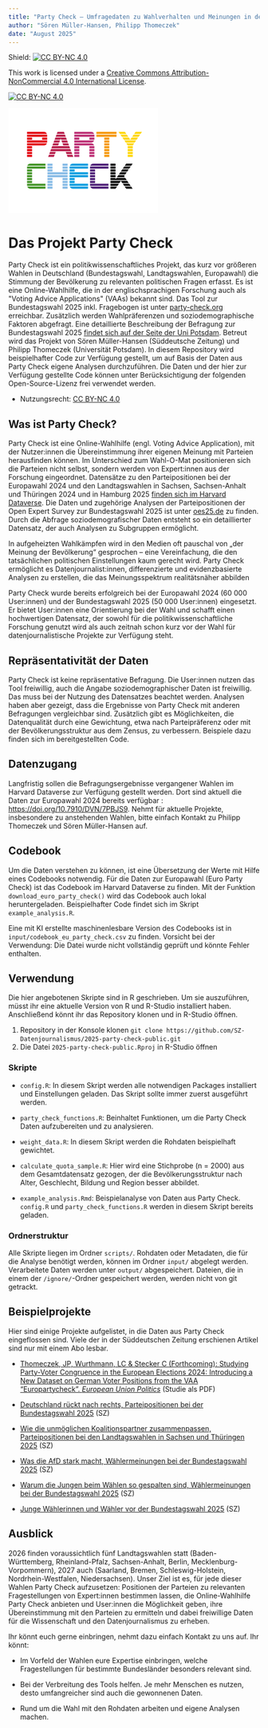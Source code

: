 ```yaml
---
title: "Party Check – Umfragedaten zu Wahlverhalten und Meinungen in der Bevölkerung"
author: "Sören Müller-Hansen, Philipp Thomeczek"
date: "August 2025"
---
```


Shield: [![CC BY-NC 4.0](https://img.shields.io/badge/License-CC%20BY--NC%204.0-lightgrey.svg)](https://creativecommons.org/licenses/by-nc/4.0/)

This work is licensed under a [Creative Commons Attribution-NonCommercial 4.0 International License](https://creativecommons.org/licenses/by-nc/4.0/).

[![CC BY-NC 4.0](https://licensebuttons.net/l/by-nc/4.0/88x31.png)](https://creativecommons.org/licenses/by-nc/4.0/)

![](input/logo_party_check_small.png)

# Das Projekt Party Check

Party Check ist ein politikwissenschaftliches Projekt, das kurz vor größeren Wahlen in Deutschland (Bundestagswahl, Landtagswahlen, Europawahl) die Stimmung der Bevölkerung zu relevanten politischen Fragen erfasst. Es ist eine Online-Wahlhilfe, die in der englischsprachigen Forschung auch als "Voting Advice Applications" (VAAs) bekannt sind. Das Tool zur Bundestagswahl 2025 inkl. Fragebogen ist unter [party-check.org](https://party-check.org) erreichbar. Zusätzlich werden Wahlpräferenzen und soziodemographische Faktoren abgefragt. Eine detaillierte Beschreibung der Befragung zur Bundestagswahl 2025 [findet sich auf der Seite der Uni Potsdam](#0). Betreut wird das Projekt von Sören Müller-Hansen (Süddeutsche Zeitung) und Philipp Thomeczek (Universität Potsdam). In diesem Repository wird beispielhafter Code zur Verfügung gestellt, um auf Basis der Daten aus Party Check eigene Analysen durchzuführen. Die Daten und der hier zur Verfügung gestellte Code können unter Berücksichtigung der folgenden Open-Source-Lizenz frei verwendet werden.

-   Nutzungsrecht: [CC BY-NC 4.0](https://creativecommons.org/licenses/by-nc/4.0/)

## Was ist Party Check?

Party Check ist eine Online-Wahlhilfe (engl. Voting Advice Application), mit der Nutzer:innen die Übereinstimmung ihrer eigenen Meinung mit Parteien herausfinden können. Im Unterschied zum Wahl-O-Mat positionieren sich die Parteien nicht selbst, sondern werden von Expert:innen aus der Forschung eingeordnet. Datensätze zu den Parteipositionen bei der Europawahl 2024 und den Landtagswahlen in Sachsen, Sachsen-Anhalt und Thüringen 2024 und in Hamburg 2025 [finden sich im Harvard Dataverse](https://dataverse.harvard.edu/dataverse/harvard?q=thomeczek&fq1=authorName_ss%3A%22Thomeczek%2C+J.+Philipp%22&fq0=dvObjectType%3A%28dataverses+OR+datasets+OR+files%29&types=dataverses%3Adatasets%3Afiles&sort=score&order=). Die Daten und zugehörige Analysen der Parteipositionen der Open Expert Survey zur Bundestagswahl 2025 ist unter [oes25.de](https://oes25.de/) zu finden. Durch die Abfrage soziodemografischer Daten entsteht so ein detaillierter Datensatz, der auch Analysen zu Subgruppen ermöglicht.

In aufgeheizten Wahlkämpfen wird in den Medien oft pauschal von „der Meinung der Bevölkerung“ gesprochen – eine Vereinfachung, die den tatsächlichen politischen Einstellungen kaum gerecht wird. Party Check ermöglicht es Datenjournalist:innen, differenzierte und evidenzbasierte Analysen zu erstellen, die das Meinungsspektrum realitätsnäher abbilden

Party Check wurde bereits erfolgreich bei der Europawahl 2024 (60 000 User:innen) und der Bundestagswahl 2025 (50 000 User:innen) eingesetzt. Er bietet User:innen eine Orientierung bei der Wahl und schafft einen hochwertigen Datensatz, der sowohl für die politikwissenschaftliche Forschung genutzt wird als auch zeitnah schon kurz vor der Wahl für datenjournalistische Projekte zur Verfügung steht.

## Repräsentativität der Daten

Party Check ist keine repräsentative Befragung. Die User:innen nutzen das Tool freiwillig, auch die Angabe soziodemographischer Daten ist freiwillig. Das muss bei der Nutzung des Datensatzes beachtet werden. Analysen haben aber gezeigt, dass die Ergebnisse von Party Check mit anderen Befragungen vergleichbar sind. Zusätzlich gibt es Möglichkeiten, die Datenqualität durch eine Gewichtung, etwa nach Parteipräferenz oder mit der Bevölkerungsstruktur aus dem Zensus, zu verbessern. Beispiele dazu finden sich im bereitgestellten Code.

## Datenzugang

Langfristig sollen die Befragungsergebnisse vergangener Wahlen im Harvard Dataverse zur Verfügung gestellt werden. Dort sind aktuell die Daten zur Europawahl 2024 bereits verfügbar : <https://doi.org/10.7910/DVN/7PBJS9>. Nehmt für aktuelle Projekte, insbesondere zu anstehenden Wahlen, bitte einfach Kontakt zu Philipp Thomeczek und Sören Müller-Hansen auf.

## Codebook

Um die Daten verstehen zu können, ist eine Übersetzung der Werte mit Hilfe eines Codebooks notwendig. Für die Daten zur Europawahl (Euro Party Check) ist das Codebook im Harvard Dataverse zu finden. Mit der Funktion `download_euro_party_check()` wird das Codebook auch lokal heruntergeladen. Beispielhafter Code findet sich im Skript `example_analysis.R`.

Eine mit KI erstellte maschinenlesbare Version des Codebooks ist in `input/codebook_eu_party_check.csv` zu finden. Vorsicht bei der Verwendung: Die Datei wurde nicht vollständig geprüft und könnte Fehler enthalten.

## Verwendung

Die hier angebotenen Skripte sind in R geschrieben. Um sie auszuführen, müsst ihr eine aktuelle Version von R und R-Studio installiert haben. Anschließend könnt ihr das Repository klonen und in R-Studio öffnen.

1.  Repository in der Konsole klonen `git clone https://github.com/SZ-Datenjournalismus/2025-party-check-public.git`
2.  Die Datei `2025-party-check-public.Rproj` in R-Studio öffnen

### Skripte

-   `config.R`: In diesem Skript werden alle notwendigen Packages installiert und Einstellungen geladen. Das Skript sollte immer zuerst ausgeführt werden.

-   `party_check_functions.R`: Beinhaltet Funktionen, um die Party Check Daten aufzubereiten und zu analysieren.

-   `weight_data.R`: In diesem Skript werden die Rohdaten beispielhaft gewichtet.

-   `calculate_quota_sample.R`: Hier wird eine Stichprobe (n = 2000) aus dem Gesamtdatensatz gezogen, der die Bevölkerungsstruktur nach Alter, Geschlecht, Bildung und Region besser abbildet.

-   `example_analysis.Rmd`: Beispielanalyse von Daten aus Party Check. `config.R` und `party_check_functions.R` werden in diesem Skript bereits geladen.

### Ordnerstruktur

Alle Skripte liegen im Ordner `scripts/`. Rohdaten oder Metadaten, die für die Analyse benötigt werden, können im Ordner `input/` abgelegt werden. Verarbeitete Daten werden unter `output/` abgespeichert. Dateien, die in einem der `/ignore/`-Ordner gespeichert werden, werden nicht von git getrackt.

## Beispielprojekte

Hier sind einige Projekte aufgelistet, in die Daten aus Party Check eingeflossen sind. Viele der in der Süddeutschen Zeitung erschienen Artikel sind nur mit einem Abo lesbar.

-   [Thomeczek, JP, Wurthmann, LC & Stecker C (Forthcoming): Studying Party-Voter Congruence in the European Elections 2024: Introducing a New Dataset on German Voter Positions from the VAA “Europartycheck”. *European Union Politics*](eup_thomeczek_wurthmann_stecker.pdf) (Studie als PDF)

-   [Deutschland rückt nach rechts, Parteipositionen bei der Bundestagswahl 2025](https://www.sueddeutsche.de/projekte/artikel/politik/deutschland-politische-ausrichtung-rechtsruck-analyse-e061293/) (SZ)

-   [Wie die unmöglichen Koalitionspartner zusammenpassen, Parteipositionen bei den Landtagswahlen in Sachsen und Thüringen 2025](https://www.sueddeutsche.de/projekte/artikel/politik/thueringen-sachsen-cdu-bsw-afd-daten-koalition-gemeinsamkeiten-e049444/) (SZ)

-   [Was die AfD stark macht, Wählermeinungen bei der Bundestagswahl 2025](https://www.sueddeutsche.de/projekte/artikel/politik/bundestagswahl-afd-daten-ost-west-e836369/) (SZ)

-   [Warum die Jungen beim Wählen so gespalten sind, Wählermeinungen bei der Bundestagswahl 2025](https://www.sueddeutsche.de/projekte/artikel/politik/bundestagswahl-2025-junge-waehler-afd-die-linke-e258960/) (SZ)

-   [Junge Wählerinnen und Wähler vor der Bundestagswahl 2025](https://www.sueddeutsche.de/politik/bundestagswahl-jungwaehler-jugend-afd-li.3175931) (SZ)

## Ausblick

2026 finden voraussichtlich fünf Landtagswahlen statt (Baden-Württemberg, Rheinland-Pfalz, Sachsen-Anhalt, Berlin, Mecklenburg-Vorpommern), 2027 auch (Saarland, Bremen, Schleswig-Holstein, Nordrhein-Westfalen, Niedersachsen). Unser Ziel ist es, für jede dieser Wahlen Party Check aufzusetzen: Positionen der Parteien zu relevanten Fragestellungen von Expert:innen bestimmen lassen, die Online-Wahlhilfe Party Check anbieten und User:innen die Möglichkeit geben, ihre Übereinstimmung mit den Parteien zu ermitteln und dabei freiwillige Daten für die Wissenschaft und den Datenjournalismus zu erheben.

Ihr könnt euch gerne einbringen, nehmt dazu einfach Kontakt zu uns auf. Ihr könnt:

-   Im Vorfeld der Wahlen eure Expertise einbringen, welche Fragestellungen für bestimmte Bundesländer besonders relevant sind.

-   Bei der Verbreitung des Tools helfen. Je mehr Menschen es nutzen, desto umfangreicher sind auch die gewonnenen Daten.

-   Rund um die Wahl mit den Rohdaten arbeiten und eigene Analysen machen.
